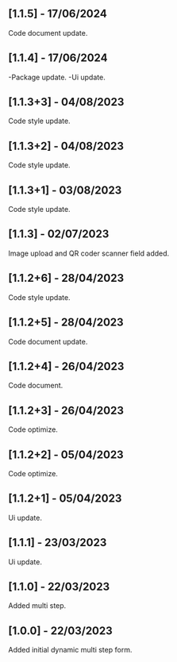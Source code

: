 ## [1.1.5] - 17/06/2024

Code document update.

## [1.1.4] - 17/06/2024

-Package update.
-Ui update.

## [1.1.3+3] - 04/08/2023

Code style update.

## [1.1.3+2] - 04/08/2023

Code style update.

## [1.1.3+1] - 03/08/2023

Code style update.

## [1.1.3] - 02/07/2023

Image upload and QR coder scanner field added.

## [1.1.2+6] - 28/04/2023

Code style update.

## [1.1.2+5] - 28/04/2023

Code document update.

## [1.1.2+4] - 26/04/2023

Code document.

## [1.1.2+3] - 26/04/2023

Code optimize.

## [1.1.2+2] - 05/04/2023

Code optimize.

## [1.1.2+1] - 05/04/2023

Ui update.

## [1.1.1] - 23/03/2023

Ui update.

## [1.1.0] - 22/03/2023

Added multi step.

## [1.0.0] - 22/03/2023

Added initial dynamic multi step form.

